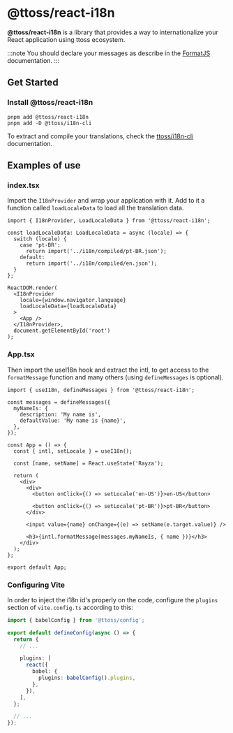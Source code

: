 # @ttoss/react-i18n

**@ttoss/react-i18n** is a library that provides a way to internationalize your React application using ttoss ecosystem.

:::note
You should declare your messages as describe in the [FormatJS](https://formatjs.io/docs/getting-started/message-declaration) documentation.
:::

## Get Started

### Install @ttoss/react-i18n

```shell
pnpm add @ttoss/react-i18n
pnpm add -D @ttoss/i18n-cli
```

To extract and compile your translations, check the [ttoss/i18n-cli](./i18n-cli/) documentation.

## Examples of use

### index.tsx

Import the `I18nProvider` and wrap your application with it. Add to it a function called `loadLocaleData` to load all the translation data.

```tsx title="src/index.tsx"
import { I18nProvider, LoadLocaleData } from '@ttoss/react-i18n';

const loadLocaleData: LoadLocaleData = async (locale) => {
  switch (locale) {
    case 'pt-BR':
      return import('../i18n/compiled/pt-BR.json');
    default:
      return import('../i18n/compiled/en.json');
  }
};

ReactDOM.render(
  <I18nProvider
    locale={window.navigator.language}
    loadLocaleData={loadLocaleData}
  >
    <App />
  </I18nProvider>,
  document.getElementById('root')
);
```

### App.tsx

Then import the useI18n hook and extract the intl, to get access to the `formatMessage` function and many others (using `defineMessages` is optional).

```tsx title="src/App.tsx"
import { useI18n, defineMessages } from '@ttoss/react-i18n';

const messages = defineMessages({
  myNameIs: {
    description: 'My name is',
    defaultValue: 'My name is {name}',
  },
});

const App = () => {
  const { intl, setLocale } = useI18n();

  const [name, setName] = React.useState('Rayza');

  return (
    <div>
      <div>
        <button onClick={() => setLocale('en-US')}>en-US</button>

        <button onClick={() => setLocale('pt-BR')}>pt-BR</button>
      </div>

      <input value={name} onChange={(e) => setName(e.target.value)} />

      <h3>{intl.formatMessage(messages.myNameIs, { name })}</h3>
    </div>
  );
};

export default App;
```

### Configuring Vite

In order to inject the i18n id's properly on the code, configure the `plugins` section of `vite.config.ts` according to this:

```ts
import { babelConfig } from '@ttoss/config';

export default defineConfig(async () => {
  return {
    // ...

    plugins: [
      react({
        babel: {
          plugins: babelConfig().plugins,
        },
      }),
    ],
  };

  // ...
});
```
